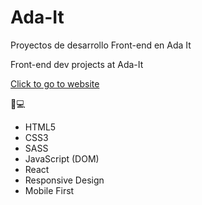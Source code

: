 # Ada-It 

Proyectos de desarrollo Front-end en Ada It

Front-end dev projects at Ada-It

[Click to go to website](https://irismazzuca.github.io/Ada-It/)

  👩💻
- HTML5
- CSS3
- SASS
- JavaScript (DOM)
- React
- Responsive Design
- Mobile First
